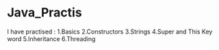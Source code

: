 # Java_Practis
I have practised :
1.Basics
2.Constructors
3.Strings
4.Super and This Key word
5.Inheritance
6.Threading
